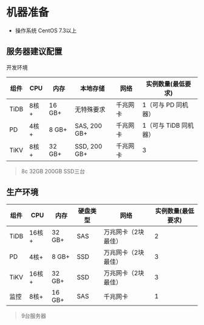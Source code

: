 # 机器准备


* 操作系统 CentOS	 7.3以上


## 服务器建议配置

开发环境  

| 组件 | CPU  | 内存   | 本地存储     | 网络     | 实例数量(最低要求)  |
|------|------|--------|--------------|--------|---------------------|
| TiDB | 8核+ | 16 GB+ | 无特殊要求   | 千兆网卡 | 1（可与 PD 同机器）   |
| PD   | 4核+ | 8 GB+  | SAS, 200 GB+ | 千兆网卡 | 1（可与 TiDB 同机器） |
| TiKV | 8核+ | 32 GB+ | SSD, 200 GB+ | 千兆网卡 | 3                   |

>  8c 32GB 200GB SSD三台


## 生产环境


| 组件 | CPU   | 内存   | 硬盘类型 | 网络              | 实例数量(最低要求) |
|------|-------|--------|----------|-----------------|--------------------|
| TiDB | 16核+ | 32 GB+ | SAS      | 万兆网卡（2块最佳） | 2                  |
| PD   | 4核+  | 8 GB+  | SSD      | 万兆网卡（2块最佳） | 3                  |
| TiKV | 16核+ | 32 GB+ | SSD      | 万兆网卡（2块最佳） | 3                  |
| 监控 | 8核+  | 16 GB+ | SAS      | 千兆网卡          | 1                  |

> 9台服务器


